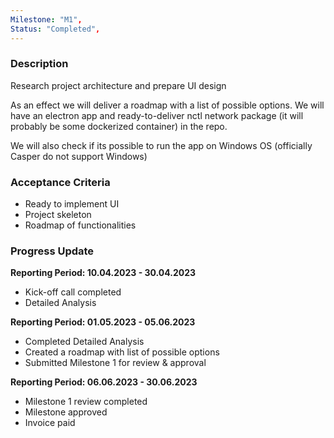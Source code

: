 ```yaml
---
Milestone: "M1",
Status: "Completed",
---
```

<!--lang:en--> 
### Description

Research project architecture and prepare UI design

As an effect we will deliver a roadmap with a list of possible options. We will have an electron app and ready-to-deliver nctl network package (it will probably be
some dockerized container) in the repo.

We will also check if its possible to run the app on Windows OS (officially Casper do not support Windows)

### Acceptance Criteria
- Ready to implement UI
- Project skeleton
- Roadmap of functionalities

### Progress Update

**Reporting Period: 10.04.2023 - 30.04.2023**
- Kick-off call completed
- Detailed Analysis 

**Reporting Period: 01.05.2023 - 05.06.2023**
- Completed Detailed Analysis
- Created a roadmap with list of possible options
- Submitted Milestone 1 for review & approval

**Reporting Period: 06.06.2023 - 30.06.2023**
- Milestone 1 review completed
- Milestone approved
- Invoice paid
